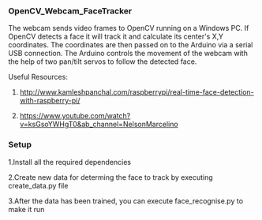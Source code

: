 ### OpenCV_Webcam_FaceTracker

The webcam sends video frames to OpenCV running on a Windows PC. If OpenCV detects a face it will track it and calculate its center's X,Y coordinates. The coordinates are then passed on to the Arduino via a serial USB connection. The Arduino controls the movement of the webcam with the help of two pan/tilt servos to follow the detected face.

Useful Resources:
1. http://www.kamleshpanchal.com/raspberrypi/real-time-face-detection-with-raspberry-pi/

2. https://www.youtube.com/watch?v=ksGsoYWHgT0&ab_channel=NelsonMarcelino

### Setup

1.Install all the required dependencies 

2.Create new data for determing the face to track by executing create_data.py file

3.After the data has been trained, you can execute face_recognise.py to make it run
